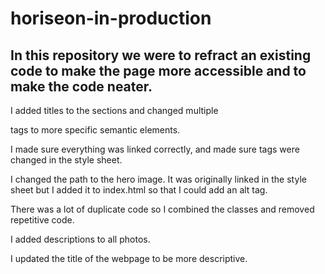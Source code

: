 # horiseon-in-production

##  In this repository we were to refract an existing code to make the page more accessible and to make the code neater. 

I added titles to the sections and changed multiple <div> tags to more specific semantic elements. 

I made sure everything was linked correctly, and made sure tags were changed in the style sheet. 

I changed the path to the hero image. It was originally linked in the style sheet but I added it to index.html so that I could add an alt tag. 

There was a lot of duplicate code so I combined the classes and removed repetitive code. 

I added descriptions to all photos.

I updated the title of the webpage to be more descriptive. 






